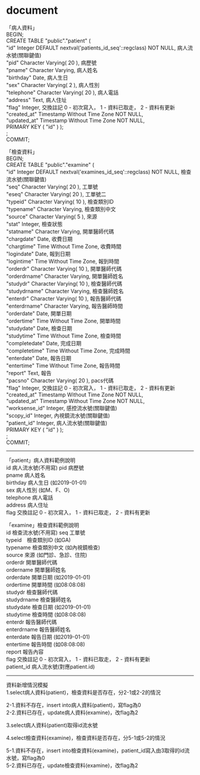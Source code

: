 # document
「病人資料」  
BEGIN;  
CREATE TABLE "public"."patient" (  
	"id" Integer DEFAULT nextval('patients_id_seq'::regclass) NOT NULL, 病人流水號(關聯鍵值)  
	"pid" Character Varying( 20 ), 病歷號  
	"pname" Character Varying, 病人姓名  
	"birthday" Date, 病人生日  
	"sex" Character Varying( 2 ), 病人性別  
	"telephone" Character Varying( 20 ), 病人電話   
	"address" Text, 病人住址  
	"flag" Integer, 交換註記 0 - 初次寫入， 1 - 資料已取走， 2 - 資料有更新  
	"created_at" Timestamp Without Time Zone NOT NULL,  
	"updated_at" Timestamp Without Time Zone NOT NULL,  
	PRIMARY KEY ( "id" ) );  
 ;   
COMMIT;  



「檢查資料」  
BEGIN;  
CREATE TABLE "public"."examine" (  
	"id" Integer DEFAULT nextval('examines_id_seq'::regclass) NOT NULL,  檢查流水號(關聯鍵值)  
	"seq" Character Varying( 20 ), 工單號  
	"eseq" Character Varying( 20 ), 工單號二  
	"typeid" Character Varying( 10 ), 檢查類別ID  
	"typename" Character Varying, 檢查類別中文  
	"source" Character Varying( 5 ), 來源  
	"stat" Integer, 檢查狀態  
	"statname" Character Varying, 開單醫師代碼  
	"chargdate" Date, 收費日期  
	"chargtime" Time Without Time Zone, 收費時間  
	"logindate" Date, 報到日期  
	"logintime" Time Without Time Zone, 報到時間  
	"orderdr" Character Varying( 10 ), 開單醫師代碼  
	"orderdrname" Character Varying, 開單醫師姓名  
	"studydr" Character Varying( 10 ), 檢查醫師代碼  
	"studydrname" Character Varying, 檢查醫師姓名  
	"enterdr" Character Varying( 10 ), 報告醫師代碼  
	"enterdrname" Character Varying, 報告醫師時間  
	"orderdate" Date, 開單日期  
	"ordertime" Time Without Time Zone, 開單時間  
	"studydate" Date, 檢查日期  
	"studytime" Time Without Time Zone, 檢查時間  
	"completedate" Date, 完成日期  
	"completetime" Time Without Time Zone, 完成時間  
	"enterdate" Date, 報告日期  
	"entertime" Time Without Time Zone, 報告時間  
	"report" Text, 報告  
	"pacsno" Character Varying( 20 ), pacs代碼  
	"flag" Integer, 交換註記 0 - 初次寫入， 1 - 資料已取走， 2 - 資料有更新  
	"created_at" Timestamp Without Time Zone NOT NULL,  
	"updated_at" Timestamp Without Time Zone NOT NULL,  
	"worksense_id" Integer, 感控流水號(關聯鍵值)  
	"scopy_id" Integer, 內視鏡流水號(關聯鍵值)  
	"patient_id" Integer, 病人流水號(關聯鍵值)  
	PRIMARY KEY ( "id" ) );  
 ;  
COMMIT;  



----------------------------------------------------------  
「patient」病人資料範例說明   
id 病人流水號(不用寫)
pid 病歷號  
pname 病人姓名  
birthday 病人生日 (如2019-01-01)   
sex 病人性別  (如M、F、O)   
telephone 病人電話  
address 病人住址  
flag 交換註記 0 - 初次寫入， 1 - 資料已取走， 2 - 資料有更新  
  
「examine」檢查資料範例說明  
id 檢查流水號(不用寫)
seq 工單號  
typeid　檢查類別ID (如GA)  
typename 檢查類別中文 (如內視鏡檢查)    
source 來源 (如門診、急診、住院)  
orderdr 開單醫師代碼  
ordername 開單醫師姓名  
orderdate 開單日期 (如2019-01-01)   
ordertime 開單時間 (如08:08:08)   
studydr 檢查醫師代碼  
studydrname 檢查醫師姓名  
studydate 檢查日期 (如2019-01-01)   
studytime 檢查時間 (如08:08:08)   
enterdr 報告醫師代碼  
enterdrname 報告醫師姓名  
enterdate 報告日期 (如2019-01-01)    
entertime 報告時間 (如08:08:08)    
report 報告內容  
flag 交換註記 0 - 初次寫入， 1 - 資料已取走， 2 - 資料有更新   
patient_id 病人流水號(對應patient.id)  
  
----------------------------------------------------------  
資料新增情況模擬  
1.select病人資料(patient)，檢查資料是否存在，分2-1或2-2的情況  
  
2-1.資料不存在，insert into病人資料(patient)，寫flag為0  
2-2.資料已存在，update病人資料(examine)，改flag為2  
  
3.select病人資料(patient)取得id流水號  

4.select檢查資料(examine)，檢查資料是否存在，分5-1或5-2的情況  
  
5-1.資料不存在，insert into檢查資料(examine)，patient_id寫入由3取得的id流水號，寫flag為0  
5-2.資料已存在，update檢查資料(examine)，改flag為2  
